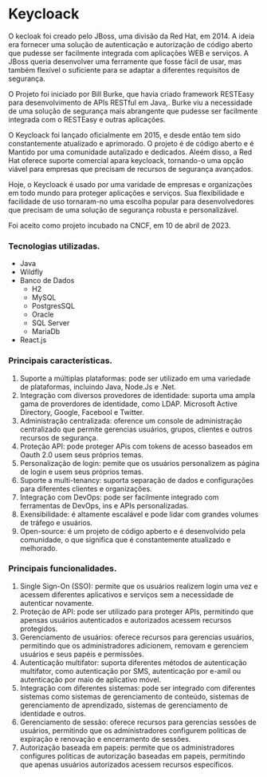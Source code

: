 # Keycloack
O kecloak foi creado pelo JBoss, uma divisão da Red Hat, em 2014. A ideia era fornecer uma solução de autenticação e autorização de código aberto que pudesse ser facilmente integrada com aplicações WEB e serviços. A JBoss queria desenvolver uma ferramente que fosse fácil de usar, mas também flexível o suficiente para se adaptar a diferentes requisitos de segurança.

O Projeto foi iniciado por Bill Burke, que havia criado framework RESTEasy para desenvolvimento de APIs RESTful em Java,. Burke viu a necessidade de uma solução de segurança mais abrangente que pudesse ser facilmente integrada com o RESTEasy e outras aplicações.

O Keycloack foi lançado oficialmente em 2015, e desde então tem sido constantemente atualizado e aprimorado. O projeto é de código aberto e é Mantido por uma comunidade autalizado e dedicados. Aleém disso, a Red Hat oferece suporte comercial apara keycloack, tornando-o uma opção viável para empresas que precisam de recursos de segurança avançados.

Hoje, o Keycloack é usado por uma varidade de empresas e organizações em todo mundo para proteger aplicações e serviços. Sua flexibilidade e facilidade de uso tornaram-no uma escolha popular para desenvolvedores que precisam de uma solução de segurança robusta e personalizável. 

Foi aceito como projeto incubado na CNCF, em 10 de abril de 2023.

### Tecnologias utilizadas.

- Java
- Wildfly
- Banco de Dados
    - H2
    - MySQL
    - PostgresSQL
    - Oracle
    - SQL Server
    - MariaDb
- React.js

### Principais características.

1. Suporte a múltiplas plataformas: pode ser utilizado em uma variedade de plataformas, incluindo Java, Node.Js e .Net.
2. Integração com diversos provedores de identidade: suporta uma ampla gama de proverdores de identidade, como LDAP. Microsoft Active Directory, Google, Facebool e Twitter.
3. Administração centralizada: oference um console de administração centralizado que permite gerencias usuários, grupos, clientes e outros recursos de segurança.
4. Proteção API: pode proteger APis com tokens de acesso baseados em Oauth 2.0 usem seus próprios temas.
5. Personalização de login: pemite que os usuários personalizem as página de login e usem seus próprios temas.
6. Suporte a multi-tenancy: suporta separação de dados e configurações para diferentes clientes e organizações.
7. Integração com DevOps: pode ser facilmente integrado com ferramentas de DevOps, ins e APIs personalizadas.
8. Exensibilidade: é altamente escalável e pode lidar com grandes volumes de tráfego e usuários.
9. Open-source: é um projeto de código apberto e é desenvolvido pela comunidade, o que significa que é constantemente atualizado e melhorado.

### Principais funcionalidades.

1. Single Sign-On (SSO): permite que os usuários realizem login uma vez e acessem diferentes aplicativos e serviços sem a necessidade de autenticar novamente.
2. Proteção de API: pode ser utilizado para proteger APIs, permitindo que apensas usuários autenticados e autorizados acessem recursos protegidos.
3. Gerenciamento de usuários: oferece recursos para gerencias usuários, permitindo que os administradores adicionem, removam e gerenciem usuários e seus papéis e permissões.
4. Autenticação multifator: suporta diferentes métodos de autenticação multifator, como autenticação por SMS, autenticação por e-amil ou autenticação por maio de aplicativo móvel.
5. Integração com diferentes sistemas: pode ser integrado com diferentes sistemas como sistemas de gerenciamento de conteúdo, sistemas de gerenciamento de aprendizado, sistemas de gerenciamento de identidade e outros.
6. Gerenciamento de sessão: oferece recursos para gerencias sessões de usuários, permitindo que os administradores configurem politicas de expiração e renovação e encerramento de sessões.
7. Autorização baseada em papeis: permite que os administradores configures politicas de autorização baseadas em papeis, permitindo que apenas usuários autorizados acessem recursos específicos.